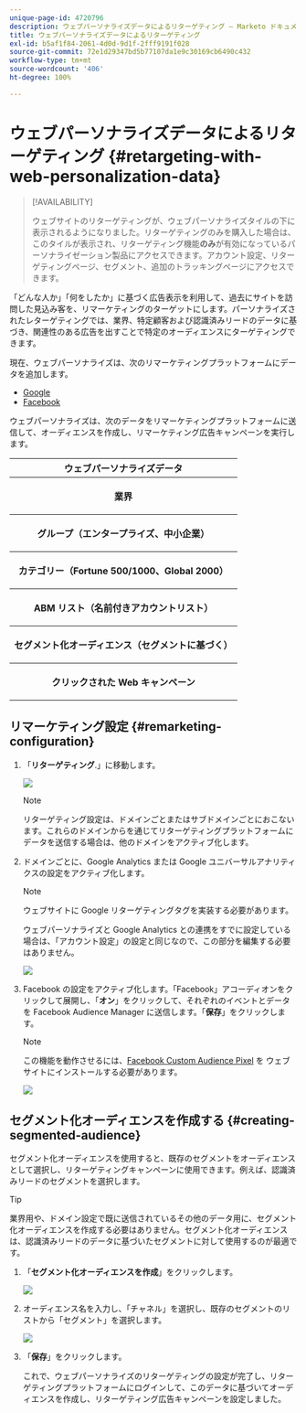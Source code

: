 ```yaml
---
unique-page-id: 4720796
description: ウェブパーソナライズデータによるリターゲティング — Marketo ドキュメント — 製品ドキュメント
title: ウェブパーソナライズデータによるリターゲティング
exl-id: b5af1f84-2061-4d0d-9d1f-2fff9191f028
source-git-commit: 72e1d29347bd5b77107da1e9c30169cb6490c432
workflow-type: tm+mt
source-wordcount: '406'
ht-degree: 100%

---
```


# ウェブパーソナライズデータによるリターゲティング {#retargeting-with-web-personalization-data}

>[!AVAILABILITY]
>
>ウェブサイトのリターゲティングが、ウェブパーソナライズタイルの下に表示されるようになりました。リターゲティングのみを購入した場合は、このタイルが表示され、リターゲティング機能&#x200B;**のみ**&#x200B;が有効になっているパーソナライゼーション製品にアクセスできます。アカウント設定、リターゲティングページ、セグメント、追加のトラッキングページにアクセスできます。

「どんな人か」「何をしたか」に基づく広告表示を利用して、過去にサイトを訪問した見込み客を、リマーケティングのターゲットにします。パーソナライズされたレターゲティングでは、業界、特定顧客および認識済みリードのデータに基づき、関連性のある広告を出すことで特定のオーディエンスにターゲティングできます。

現在、ウェブパーソナライズは、次のリマーケティングプラットフォームにデータを追加します。

* [Google](/help/marketo/product-docs/web-personalization/website-retargeting/personalized-remarketing-in-google.md)
* [Facebook](/help/marketo/product-docs/web-personalization/website-retargeting/personalized-remarketing-in-facebook.md)

ウェブパーソナライズは、次のデータをリマーケティングプラットフォームに送信して、オーディエンスを作成し、リマーケティング広告キャンペーンを実行します。

<table> 
 <tbody> 
  <tr> 
   <th colspan="1">ウェブパーソナライズデータ</th> 
  </tr> 
  <tr> 
   <th><p>業界</p></th> 
  </tr> 
  <tr> 
   <th><p>グループ（エンタープライズ、中小企業）</p></th> 
  </tr> 
  <tr> 
   <th><p>カテゴリー（Fortune 500/1000、Global 2000）</p></th> 
  </tr> 
  <tr> 
   <th><p>ABM リスト（名前付きアカウントリスト）</p></th> 
  </tr> 
  <tr> 
   <th><p>セグメント化オーディエンス（セグメントに基づく）</p></th> 
  </tr> 
  <tr> 
   <th><p>クリックされた Web キャンペーン</p></th> 
  </tr> 
 </tbody> 
</table>

## リマーケティング設定 {#remarketing-configuration}

1. 「**リターゲティング**.」に移動します。

   ![](assets/one.png)

   >[!NOTE]
   >
   >リターゲティング設定は、ドメインごとまたはサブドメインごとにおこないます。これらのドメインからを通じてリターゲティングプラットフォームにデータを送信する場合は、他のドメインをアクティブ化します。

1. ドメインごとに、Google Analytics または Google ユニバーサルアナリティクスの設定をアクティブ化します。

   >[!NOTE]
   >
   >ウェブサイトに Google リターゲティングタグを実装する必要があります。
   >
   >ウェブパーソナライズと Google Analytics との連携をすでに設定している場合は、「アカウント設定」の設定と同じなので、この部分を編集する必要はありません。

   ![](assets/two.png)

1. Facebook の設定をアクティブ化します。「Facebook」アコーディオンをクリックして展開し、「**オン**」をクリックして、それぞれのイベントとデータを Facebook Audience Manager に送信します。「**保存**」をクリックします。

   >[!NOTE]
   >
   >この機能を動作させるには、[Facebook Custom Audience Pixel](https://developers.facebook.com/docs/ads-for-websites/website-custom-audiences/getting-started#install-the-pixel) を ウェブサイトにインストールする必要があります。

   ![](assets/three.png)

## セグメント化オーディエンスを作成する {#creating-segmented-audience}

セグメント化オーディエンスを使用すると、既存のセグメントをオーディエンスとして選択し、リターゲティングキャンペーンに使用できます。例えば、認識済みリードのセグメントを選択します。

>[!TIP]
>
>業界用や、ドメイン設定で既に送信されているその他のデータ用に、セグメント化オーディエンスを作成する必要はありません。セグメント化オーディエンスは、認識済みリードのデータに基づいたセグメントに対して使用するのが最適です。

1. 「**セグメント化オーディエンスを作成**」をクリックします。

   ![](assets/image2015-1-15-16-3a36-3a38.png)

1. オーディエンス名を入力し、「チャネル」を選択し、既存のセグメントのリストから「セグメント」を選択します。

   ![](assets/image2015-1-15-16-3a40-3a17.png)

1. 「**保存**」をクリックします。

   これで、ウェブパーソナライズのリターゲティングの設定が完了し、リターゲティングプラットフォームにログインして、このデータに基づいてオーディエンスを作成し、リターゲティング広告キャンペーンを設定しました。
